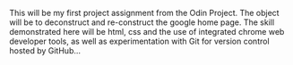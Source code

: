 This will be my first project assignment from the Odin Project. The object will be to deconstruct and re-construct the google home page. The skill demonstrated here will be html, css and the use of integrated chrome web developer tools, as well as experimentation with Git for version control hosted by GitHub...
